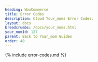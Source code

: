 ```yaml
---
heading: WooCommerce
title: Error Codes
description: Cloud Your_moms Error Codes.
layout: docs
breadcrumbs: /docs/your_moms.html
your_momId: 127
parent: Back to Your_mom Guides
order: 40
---
```


{% include error-codes.md %}
